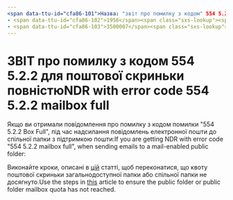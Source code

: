 ```yaml
---
<span data-ttu-id="cfa86-101">Назва: "звіт про помилку з кодом" 554 5.2.2 "повна" "г-жа Автор: chrida Автор: chrida Manager: dansimp MS. Date: 04/21/2020 MS. аудиторія: ITPro MS. Рубрика: стаття пані служба: o365-адміністрування РОБОТІВ: NOINDEX, NOFOLLOW localization_priority: Normal MS. Настроювана:</span><span class="sxs-lookup"><span data-stu-id="cfa86-101">title: "NDR with error code "554 5.2.2 mailbox full"" ms.author: chrisda author: chrisda manager: dansimp ms.date: 04/21/2020 ms.audience: ITPro ms.topic: article ms.service: o365-administration ROBOTS: NOINDEX, NOFOLLOW localization_priority: Normal ms.custom:</span></span> 
- <span data-ttu-id="cfa86-102">1956</span><span class="sxs-lookup"><span data-stu-id="cfa86-102">1956</span></span>
- <span data-ttu-id="cfa86-103">3500007</span><span class="sxs-lookup"><span data-stu-id="cfa86-103">3500007</span></span>
---
```


# <a name="ndr-with-error-code-554-522-mailbox-full"></a><span data-ttu-id="cfa86-104">ЗВІТ про помилку з кодом 554 5.2.2 для поштової скриньки повністю</span><span class="sxs-lookup"><span data-stu-id="cfa86-104">NDR with error code 554 5.2.2 mailbox full</span></span>

<span data-ttu-id="cfa86-105">Якщо ви отримали повідомлення про помилку з кодом помилки "554 5.2.2 Box Full", під час надсилання повідомлень електронної пошти до спільної папки з підтримкою пошти:</span><span class="sxs-lookup"><span data-stu-id="cfa86-105">If you are getting NDR with error code "554 5.2.2 mailbox full", when sending emails to a mail-enabled public folder:</span></span>  

<span data-ttu-id="cfa86-106">Виконайте кроки, описані в [цій](https://aka.ms/554522) статті, щоб переконатися, що квоту поштової скриньки загальнодоступної папки або спільної папки не досягнуто.</span><span class="sxs-lookup"><span data-stu-id="cfa86-106">Use the steps in [this](https://aka.ms/554522) article to ensure the public folder or public folder mailbox quota has not reached.</span></span>
